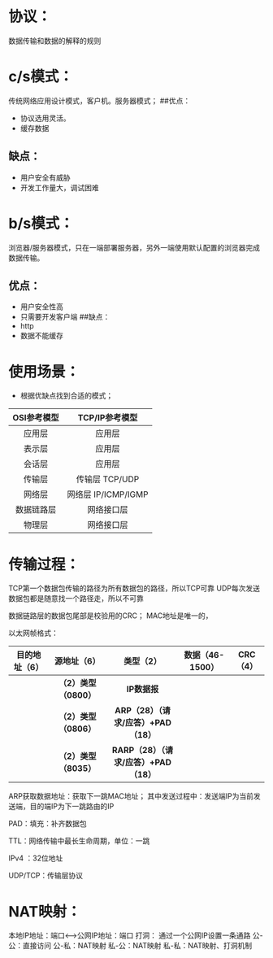 # 协议：
数据传输和数据的解释的规则


# c/s模式：
传统网络应用设计模式，客户机。服务器模式；
##优点：
- 协议选用灵活。
- 缓存数据
## 缺点：
- 用户安全有威胁
- 开发工作量大，调试困难


# b/s模式：
浏览器/服务器模式，只在一端部署服务器，另外一端使用默认配置的浏览器完成数据传输。
## 优点：
- 用户安全性高
- 只需要开发客户端
##缺点：
- http
- 数据不能缓存



# 使用场景：
- 根据优缺点找到合适的模式；

OSI参考模型|TCP/IP参考模型
:-:|:-:|
应用层| 应用层
表示层|应用层
会话层| 应用层
传输层|传输层           TCP/UDP
网络层|网络层           IP/ICMP/IGMP
数据链路层| 网络接口层
物理层|  网络接口层



# 传输过程：

TCP第一个数据包传输的路径为所有数据包的路径，所以TCP可靠
UDP每次发送数据包都是随意找一个路径走，所以不可靠

数据链路层的数据包尾部是校验用的CRC；
MAC地址是唯一的， 

以太网帧格式：

目的地址（6）| 源地址（6）|类型（2）|数据（46-1500）|CRC（4）
:-:|:-:|:-:|:-:|:-:|
 | |**（2）类型（0800）**|**IP数据报**| |
 | |**（2）类型（0806）**|**ARP（28）（请求/应答）+PAD（18）**| |
 | |**（2）类型（8035）**|**RARP（28）（请求/应答）+PAD（18）**| |

ARP获取数据地址：获取下一跳MAC地址；
其中发送过程中：发送端IP为当前发送端，目的端IP为下一跳路由的IP

PAD：填充：补齐数据包

TTL：网络传输中最长生命周期，单位：一跳
 

IPv4 ：32位地址 

UDP/TCP：传输层协议

# NAT映射：
 本地IP地址：端口<-->公网IP地址：端口
 打洞： 通过一个公网IP设置一条通路
 公-公：直接访问
 公-私：NAT映射
 私-公：NAT映射
 私-私：NAT映射、打洞机制
